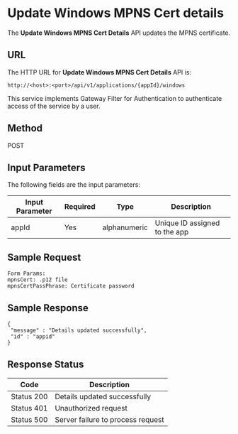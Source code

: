 
# Update Windows MPNS Cert details

The **Update Windows MPNS Cert Details** API updates the MPNS certificate.

## URL

The HTTP URL for **Update Windows MPNS Cert Details** API is:

```
http://<host>:<port>/api/v1/applications/{appId}/windows
```

This service implements Gateway Filter for Authentication to authenticate access of the service by a user.

## Method

POST

## Input Parameters

The following fields are the input parameters:

| Input Parameter | Required | Type         | Description                   |
| --------------- | -------- | ------------ | ----------------------------- |
| appId           | Yes      | alphanumeric | Unique ID assigned to the app |

## Sample Request

```
Form Params:
mpnsCert: .p12 file
mpnsCertPassPhrase: Certificate password
```

## Sample Response

```
{
 "message" : "Details updated successfully",
 "id" : "appid"
}
```

## Response Status

| Code       | Description                       |
| ---------- | --------------------------------- |
| Status 200 | Details updated successfully      |
| Status 401 | Unauthorized request              |
| Status 500 | Server failure to process request |
